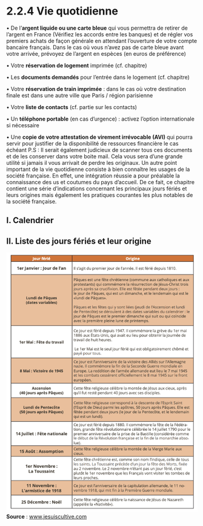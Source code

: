 # 2.2.4 Vie quotidienne

• De l’**argent liquide ou une carte bleue** qui vous permettra de retirer de l’argent en
France (Vérifiez les accords entre les banques) et de régler vos premiers achats de
façon générale en attendant l’ouverture de votre compte bancaire français. Dans le cas
où vous n’avez pas de carte bleue avant votre arrivée, prévoyez de l’argent en espèces
(en euros de préférence)


• Votre **réservation de logement** imprimée (cf. chapitre)

• Les **documents demandés** pour l’entrée dans le logement (cf. chapitre)

• Votre **réservation de train imprimée** : dans le cas où votre destination finale est dans
une autre ville que Paris / région parisienne

• Votre **liste de contacts** (cf. partie sur les contacts)

• Un **téléphone portable** (en cas d’urgence) : activez l’option internationale si nécessaire

• Une **copie de votre attestation de virement irrévocable (AVI)** qui pourra servir pour justifier de la disponibilité de ressources financière le cas échéant
P.S : Il serait également judicieux de scanner tous ces documents et de les conserver dans votre
boite mail. Cela vous sera d’une grande utilité si jamais il vous arrivait de perdre les originaux.
Un autre point important de la vie quotidienne consiste à bien connaître les usages de la
société française. En effet, une intégration réussie a pour préalable la connaissance des us et
coutumes du pays d’accueil. De ce fait, ce chapitre contient une série d’indications concernant
les principaux jours fériés et leurs origines mais également les pratiques courantes les plus
notables de la société française.

## I. Calendrier

## II. Liste des jours fériés et leur origine

![jours-feries](/img/jours-ferie-en-france.png)
**Source** : www.jesuiscultive.com